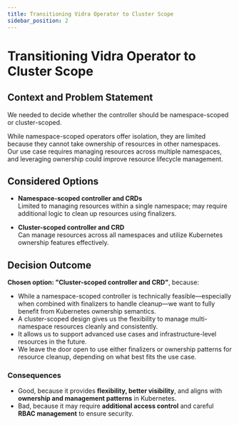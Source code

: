 ```yaml
---
title: Transitioning Vidra Operator to Cluster Scope
sidebar_position: 2
---
```


# Transitioning Vidra Operator to Cluster Scope

## Context and Problem Statement

We needed to decide whether the controller should be namespace-scoped or cluster-scoped.

While namespace-scoped operators offer isolation, they are limited because they cannot take ownership of resources in other namespaces. Our use case requires managing resources across multiple namespaces, and leveraging ownership could improve resource lifecycle management.

## Considered Options

* **Namespace-scoped controller and CRDs**  
  Limited to managing resources within a single namespace; may require additional logic to clean up resources using finalizers.

* **Cluster-scoped controller and CRD**  
  Can manage resources across all namespaces and utilize Kubernetes ownership features effectively.

## Decision Outcome

**Chosen option: "Cluster-scoped controller and CRD"**, because:

- While a namespace-scoped controller is technically feasible—especially when combined with finalizers to handle cleanup—we want to fully benefit from Kubernetes ownership semantics.
- A cluster-scoped design gives us the flexibility to manage multi-namespace resources cleanly and consistently.
- It allows us to support advanced use cases and infrastructure-level resources in the future.
- We leave the door open to use either finalizers or ownership patterns for resource cleanup, depending on what best fits the use case.

### Consequences

* Good, because it provides **flexibility, better visibility**, and aligns with **ownership and management patterns** in Kubernetes.
* Bad, because it may require **additional access control** and careful **RBAC management** to ensure security.

